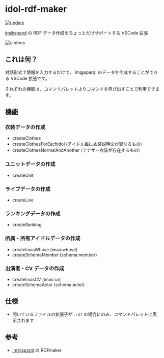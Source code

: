 # idol-rdf-maker

[![update](https://github.com/arrow2nd/idol-rdf-maker/actions/workflows/update.yml/badge.svg)](https://github.com/arrow2nd/idol-rdf-maker/actions/workflows/update.yml)

[im@sparql](https://sparql.crssnky.xyz/imas/) の RDF データ作成をちょっとだけサポートする VSCode 拡張

![clothes](https://user-images.githubusercontent.com/44780846/165919803-49e22b6f-e2a8-41df-ac33-8fa620096ca0.gif)

## これは何？

対話形式で情報を入力するだけで、 im@sparql のデータを作成することができる VSCode 拡張です。

それぞれの機能は、コマンドパレットよりコマンドを呼び出すことで利用できます。

## 機能

### 衣装データの作成

- createClothes
- createClothesForEachIdol (アイドル毎に衣装説明文が異なるもの)
- createClothesNormalAndAnother (アナザー衣装が存在するもの)

### ユニットデータの作成

- createUnit

### ライブデータの作成

- createLive

### ランキングデータの作成

- createRanking

### 所属・所有アイドルデータの作成

- createImasWhose (imas:whose)
- createSchemaMember (schema:member)

### 出演者・CV データの作成

- createImasCV (imas:cv)
- createSchemaActor (schema:actor)

## 仕様

- 開いているファイルの拡張子が `.rdf` の場合にのみ、コマンドパレットに表示されます

## 参考

- [im@sparql](https://sparql.crssnky.xyz/imas/) の RDFmaker
